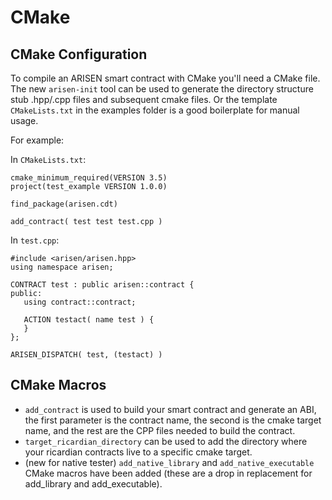 # CMake

## CMake Configuration
To compile an ARISEN smart contract with CMake you'll need a CMake file. The new `arisen-init` tool can be used to generate the directory structure stub .hpp/.cpp files and subsequent cmake files. Or the template `CMakeLists.txt` in the examples folder is a good boilerplate for manual usage.

For example:

In `CMakeLists.txt`:
```
cmake_minimum_required(VERSION 3.5)
project(test_example VERSION 1.0.0)

find_package(arisen.cdt)

add_contract( test test test.cpp )
```


In `test.cpp`:

```
#include <arisen/arisen.hpp>
using namespace arisen;

CONTRACT test : public arisen::contract {
public:
   using contract::contract;

   ACTION testact( name test ) {
   }
};

ARISEN_DISPATCH( test, (testact) )
```

## CMake Macros
- `add_contract` is used to build your smart contract and generate an ABI, the first parameter is the contract name, the second is the cmake target name, and the rest are the CPP files needed to build the contract.
- `target_ricardian_directory` can be used to add the directory where your ricardian contracts live to a specific cmake target.
- (new for native tester) `add_native_library` and `add_native_executable` CMake macros have been added (these are a drop in replacement for add_library and add_executable).
